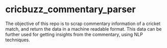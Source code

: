 # cricbuzz_commentary_parser
The objective of this repo is to scrap commentary information of a cricket match, and return the data in a machine readable format. This data can be further used for getting insights from the commentary, using NLP techniques.

